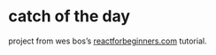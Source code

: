 # catch of the day

project from wes bos&rsquo;s [reactforbeginners.com](https://reactforbeginners.com) tutorial.